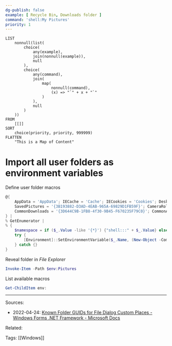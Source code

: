 ```yaml
---
dg-publish: false
example: [ Recycle Bin, Downloads folder ]
command: 'shell:My Pictures'
priority: 1
---
```


```dataview
LIST
    nonnull(list(
        choice(
            any(example),
            join(nonnull(example)),
            null
        ),
        choice(
            any(command),
            join(
                map(
                    nonnull(command), 
                    (x) => "`" + x + "`"
                )
            ),
            null
        )
    ))
FROM
    [[]]
SORT
    choice(priority, priority, 999999)
FLATTEN
    "This is a Map of Content"
```

# Import all user folders as environment variables

Define user folder macros
```powershell
@{
    AppData = 'AppData'; IECache = 'Cache'; IECookies = 'Cookies'; Desktop = 'Desktop'; Favorites = 'Favorites'; History = 'History'; LocalAppData = 'Local AppData'; Music = 'My Music'; Pictures = 'My Pictures'; Videos = 'My Video'; Documents = 'Personal'; Downloads = '{374DE290-123F-4565-9164-39C4925E467B}'; NetworkShortcuts = 'NetHood'; PrinterShortcuts = 'PrintHood'; Programs = 'Programs'; Recent = 'Recent'; SendTo = 'SendTo'; StartMenu = 'Start Menu'; Startup = 'Startup'; Templates = 'Templates'; CloudRoot = '{A52BBA46-E9E1-435F-B3D9-28DAA648C0F6}';
    SavedPictures = '{3B193882-D3AD-4EAB-965A-69829D1FB59F}'; CameraRoll = '{AB5FB87B-7CE2-4F83-915D-550846C9537B}'; Screenshots = '{B7BEDE81-DF94-4682-A7D8-57A52620B86F}'; LocalDocuments = '{F42EE2D3-909F-4907-8871-4C22FC0BF756}'; LocalDownloads = '{7D83EE9B-2244-4E70-B1F5-5393042AF1E4}'; LocalMusic = '{A0C69A99-21C8-4671-8703-7934162FCF1D}'; LocalPictures = '{0DDD015D-B06C-45D5-8C4C-F59713854639}'; LocalVideos = '{35286A68-3C57-41A1-BBB1-0EAE73D76C95}';
    CommonDownloads = '{3D644C9B-1FB8-4f30-9B45-F670235F79C0}'; CommonAppData = 'Common AppData'; CommonDesktop = 'Common Desktop'; CommonDocuments = 'Common Documents'; CommonPrograms = 'Common Programs'; CommonStartMenu = 'Common Start Menu'; CommonStartup = 'Common Startup'; CommonTemplates = 'Common Templates'; CommonMusic = 'CommonMusic'; CommonPictures = 'CommonPictures'; CommonVideos = 'CommonVideo';
} | 
% GetEnumerator | 
% { 
    $namespace = if ($_.Value -like '{*}') {"shell:::" + $_.Value} else {"shell:" + $_.Value}
    try { 
        [Environment]::SetEnvironmentVariable($_.Name, (New-Object -ComObject Shell.Application).NameSpace($namespace).Self.Path)
    } catch {}
}
```

Reveal folder in *File Explorer*    
```powershell
Invoke-Item -Path $env:Pictures
```

List available macros
```powershell
Get-ChildItem env:
```



---


Sources:
- 2022-04-24: [Known Folder GUIDs for File Dialog Custom Places - Windows Forms .NET Framework - Microsoft Docs](https://docs.microsoft.com/en-us/dotnet/desktop/winforms/controls/known-folder-guids-for-file-dialog-custom-places?view=netframeworkdesktop-4.8)

Related:

Tags:
[[Windows]]